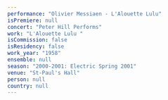 ```yaml
---
performance: "Olivier Messiaen - L'Alouette Lulu"
isPremiere: null
concert: "Peter Hill Performs"
work: "L'Alouette Lulu "
isCommission: false
isResidency: false
work_year: "1958"
ensemble: null
season: "2000-2001: Electric Spring 2001"
venue: "St-Paul's Hall"
person: null
country: null
---
```


